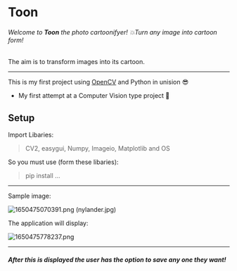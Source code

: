 # Toon

###### Welcome to **Toon** the photo cartoonifyer! 💥Turn any image into cartoon form!

The aim is to transform images into its cartoon.

---

This is my first project using [OpenCV](https://docs.opencv.org/4.x/d1/dfb/intro.html) and Python in unision 😎

* My first attempt at a Computer Vision type project 🤯

## Setup

Import Libaries:

> CV2, easygui, Numpy, Imageio, Matplotlib and OS

So you must use (form these libaries):

> pip install ...


---

Sample image:

![1650475070391.png](image/README/sample.png) (nylander.jpg)

The application will display:

![1650475778237.png](image/README/6.png)

---

##### After this is displayed the user has the option to save any one they want!
